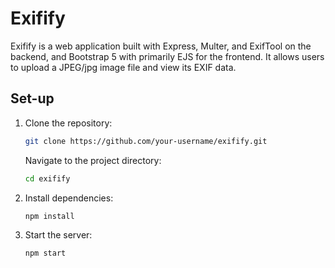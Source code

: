 # Exifify

Exifify is a web application built with Express, Multer, and ExifTool on the backend, and Bootstrap 5 with primarily EJS for the frontend. It allows users to upload a JPEG/jpg image file and view its EXIF data.

## Set-up

1. Clone the repository:

   ```bash
   git clone https://github.com/your-username/exifify.git
   ```

   Navigate to the project directory:

   ```bash
   cd exifify
   ```

2. Install dependencies:

   ```bash
   npm install
   ```

3. Start the server:

      ```bash
   npm start
   ```
